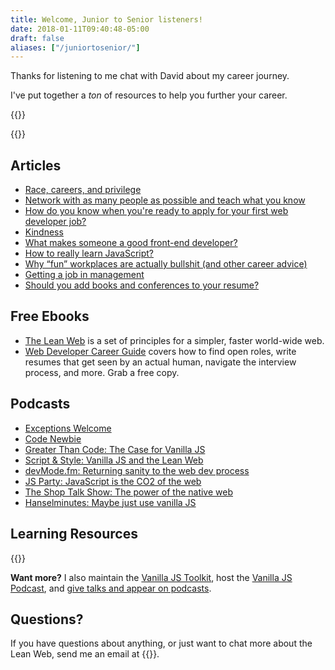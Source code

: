 ```yaml
---
title: Welcome, Junior to Senior listeners!
date: 2018-01-11T09:40:48-05:00
draft: false
aliases: ["/juniortosenior/"]
---
```


Thanks for listening to me chat with David about my career journey.

I've put together a *ton* of resources to help you further your career.

{{<cta for="funnel">}}


{{<mailchimp intro="true">}}


## Articles

- [Race, careers, and privilege](/race-careers-and-privilege/)
- [Network with as many people as possible and teach what you know](/network-with-as-many-people-as-possible-and-teach-what-you-know/)
- [How do you know when you're ready to apply for your first web developer job?](/how-do-you-know-when-youre-ready-to-apply-for-your-first-web-developer-job/)
- [Kindness](/kindness/)
- [What makes someone a good front-end developer?](/what-makes-someone-a-good-front-end-developer/)
- [How to really learn JavaScript?](/how-to-really-learn-javascript/)
- [Why “fun” workplaces are actually bullshit (and other career advice)](/why-fun-workplaces-are-actually-bullshit-and-other-career-advice/)
- [Getting a job in management](/getting-a-job-in-management/)
- [Should you add books and conferences to your resume?](/should-you-add-books-and-conferences-to-your-resume/)


## Free Ebooks

- [The Lean Web](https://leanweb.dev/) is a set of principles for a simpler, faster world-wide web.
- [Web Developer Career Guide](/career-guide/) covers how to find open roles, write resumes that get seen by an actual human, navigate the interview process, and more. Grab a free copy.


## Podcasts

- [Exceptions Welcome](http://www.exceptionswelcome.com/1204355/4889057)
- [Code Newbie](https://www.codenewbie.org/podcast/what-is-vanilla-js-and-how-can-it-help-you)
- [Greater Than Code: The Case for Vanilla JS](https://www.greaterthancode.com/the-case-for-vanilla-javascript)
- [Script & Style: Vanilla JS and the Lean Web](https://scriptandstyle.simplecast.com/episodes/vanilla-javascript-with-chris-ferdinandi)
- [devMode.fm: Returning sanity to the web dev process](https://devmode.fm/episodes/returning-sanity-to-the-webdev-process?mc_cid=d0351d5f34&mc_eid=7dddaa071c)
- [JS Party: JavaScript is the CO2 of the web](https://changelog.com/jsparty/80)
- [The Shop Talk Show: The power of the native web](https://shoptalkshow.com/episodes/274-vanilla-js-chris-ferdinandi/)
- [Hanselminutes: Maybe just use vanilla JS](https://hanselminutes.com/598/maybe-just-use-vanilla-javascript-with-chris-ferdinandi)


## Learning Resources

{{<cta for="products">}}

**Want more?** I also maintain the [Vanilla JS Toolkit](https://vanillajstoolkit.com), host the [Vanilla JS Podcast](https://vanillajspodcast.com), and [give talks and appear on podcasts](/talks).


## Questions?

If you have questions about anything, or just want to chat more about the Lean Web, send me an email at {{<email>}}.